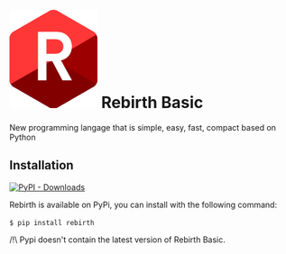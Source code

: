 # ![Logo Rebirth Basic](assets/logo_rebirth_resized.png) Rebirth Basic
New programming langage that is simple, easy, fast, compact based on Python

## Installation
<a href="https://pypi.org/project/rebirth">
    <img alt="PyPI - Downloads" src="https://img.shields.io/pypi/dd/rebirth?label=pip&style=for-the-badge">
</a>

Rebirth is available on PyPi, you can install with the following command:

``$ pip install rebirth``

/!\ Pypi doesn't contain the latest version of Rebirth Basic.
